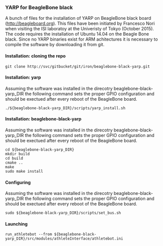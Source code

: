 ### YARP for BeagleBone black


A bunch of files for the installation of YARP on BeagleBone black board (http://beagleboard.org). This files have been initiated by Francesco Nori when visiting the ISI laboratoy at the Univeristy of Tokyo (October 2015). The code requires the installation of Ubuntu 14.04 on the Beagle Bone black. Since no YARP binaries exist for ARM achitectures it is necessary to compile the software by downloading it from git. 

#### Installation: cloning the repo
```
git clone http://svc/gitbucket/git/iron/beaglebone-black-yarp.git
```

#### Installation: yarp
Assuming the software was installed in the direcotry beaglebone-black-yarp_DIR the following command sets the proper GPIO configuration and should be exectued after every reboot of the BeagleBone board.

```
./${beaglebone-black-yarp_DIR}/scripts/yarp_install.sh
```

#### Installation: beaglebone-black-yarp
Assuming the software was installed in the direcotry beaglebone-black-yarp_DIR the following command sets the proper GPIO configuration and should be exectued after every reboot of the BeagleBone board.

```
cd ${beaglebone-black-yarp_DIR}
mkdir build
cd build
cmake ..
make
sudo make install
```

#### Configuring
Assuming the software was installed in the direcotry beaglebone-black-yarp_DIR the following command sets the proper GPIO configuration and should be exectued after every reboot of the BeagleBone board.

```
sudo ${beaglebone-black-yarp_DIR}/scripts/set_bus.sh
```

#### Launching

```
run_athletebot --from ${beaglebone-black-yarp_DIR}/src/modules/athleteInterface/athletebot.ini
```
